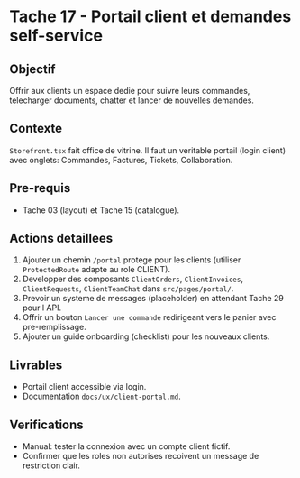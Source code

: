 # Tache 17 - Portail client et demandes self-service

## Objectif
Offrir aux clients un espace dedie pour suivre leurs commandes, telecharger documents, chatter et lancer de nouvelles demandes.

## Contexte
`Storefront.tsx` fait office de vitrine. Il faut un veritable portail (login client) avec onglets: Commandes, Factures, Tickets, Collaboration.

## Pre-requis
- Tache 03 (layout) et Tache 15 (catalogue).

## Actions detaillees
1. Ajouter un chemin `/portal` protege pour les clients (utiliser `ProtectedRoute` adapte au role CLIENT).
2. Developper des composants `ClientOrders`, `ClientInvoices`, `ClientRequests`, `ClientTeamChat` dans `src/pages/portal/`.
3. Prevoir un systeme de messages (placeholder) en attendant Tache 29 pour l API.
4. Offrir un bouton `Lancer une commande` redirigeant vers le panier avec pre-remplissage.
5. Ajouter un guide onboarding (checklist) pour les nouveaux clients.

## Livrables
- Portail client accessible via login.
- Documentation `docs/ux/client-portal.md`.

## Verifications
- Manual: tester la connexion avec un compte client fictif.
- Confirmer que les roles non autorises recoivent un message de restriction clair.

